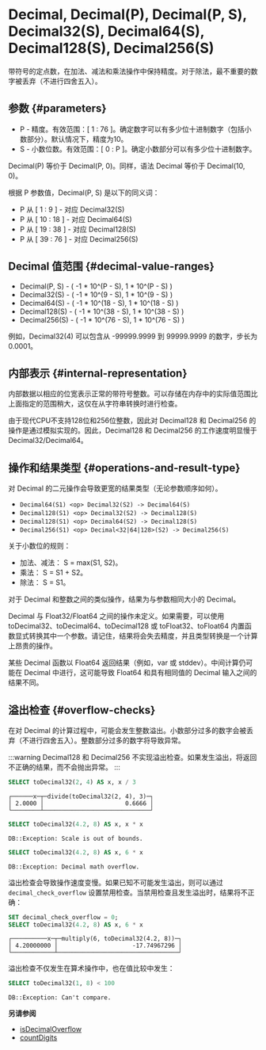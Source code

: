 
# Decimal, Decimal(P), Decimal(P, S), Decimal32(S), Decimal64(S), Decimal128(S), Decimal256(S)

带符号的定点数，在加法、减法和乘法操作中保持精度。对于除法，最不重要的数字被丢弃（不进行四舍五入）。

## 参数 {#parameters}

- P - 精度。有效范围：\[ 1 : 76 \]。确定数字可以有多少位十进制数字（包括小数部分）。默认情况下，精度为10。
- S - 小数位数。有效范围：\[ 0 : P \]。确定小数部分可以有多少位十进制数字。

Decimal(P) 等价于 Decimal(P, 0)。同样，语法 Decimal 等价于 Decimal(10, 0)。

根据 P 参数值，Decimal(P, S) 是以下的同义词：
- P 从 \[ 1 : 9 \] - 对应 Decimal32(S)
- P 从 \[ 10 : 18 \] - 对应 Decimal64(S)
- P 从 \[ 19 : 38 \] - 对应 Decimal128(S)
- P 从 \[ 39 : 76 \] - 对应 Decimal256(S)

## Decimal 值范围 {#decimal-value-ranges}

- Decimal(P, S) - ( -1 \* 10^(P - S), 1 \* 10^(P - S) )
- Decimal32(S) - ( -1 \* 10^(9 - S), 1 \* 10^(9 - S) )
- Decimal64(S) - ( -1 \* 10^(18 - S), 1 \* 10^(18 - S) )
- Decimal128(S) - ( -1 \* 10^(38 - S), 1 \* 10^(38 - S) )
- Decimal256(S) - ( -1 \* 10^(76 - S), 1 \* 10^(76 - S) )

例如，Decimal32(4) 可以包含从 -99999.9999 到 99999.9999 的数字，步长为 0.0001。

## 内部表示 {#internal-representation}

内部数据以相应的位宽表示正常的带符号整数。可以存储在内存中的实际值范围比上面指定的范围稍大，这仅在从字符串转换时进行检查。

由于现代CPU不支持128位和256位整数，因此对 Decimal128 和 Decimal256 的操作是通过模拟实现的。因此，Decimal128 和 Decimal256 的工作速度明显慢于 Decimal32/Decimal64。

## 操作和结果类型 {#operations-and-result-type}

对 Decimal 的二元操作会导致更宽的结果类型（无论参数顺序如何）。

- `Decimal64(S1) <op> Decimal32(S2) -> Decimal64(S)`
- `Decimal128(S1) <op> Decimal32(S2) -> Decimal128(S)`
- `Decimal128(S1) <op> Decimal64(S2) -> Decimal128(S)`
- `Decimal256(S1) <op> Decimal<32|64|128>(S2) -> Decimal256(S)`

关于小数位的规则：

- 加法、减法： S = max(S1, S2)。
- 乘法： S = S1 + S2。
- 除法： S = S1。

对于 Decimal 和整数之间的类似操作，结果为与参数相同大小的 Decimal。

Decimal 与 Float32/Float64 之间的操作未定义。如果需要，可以使用 toDecimal32、toDecimal64、toDecimal128 或 toFloat32、toFloat64 内置函数显式转换其中一个参数。请记住，结果将会失去精度，并且类型转换是一个计算上昂贵的操作。

某些 Decimal 函数以 Float64 返回结果（例如，var 或 stddev）。中间计算仍可能在 Decimal 中进行，这可能导致 Float64 和具有相同值的 Decimal 输入之间的结果不同。

## 溢出检查 {#overflow-checks}

在对 Decimal 的计算过程中，可能会发生整数溢出。小数部分过多的数字会被丢弃（不进行四舍五入）。整数部分过多的数字将导致异常。

:::warning
Decimal128 和 Decimal256 不实现溢出检查。如果发生溢出，将返回不正确的结果，而不会抛出异常。
:::

```sql
SELECT toDecimal32(2, 4) AS x, x / 3
```

```text
┌──────x─┬─divide(toDecimal32(2, 4), 3)─┐
│ 2.0000 │                       0.6666 │
└────────┴──────────────────────────────┘
```

```sql
SELECT toDecimal32(4.2, 8) AS x, x * x
```

```text
DB::Exception: Scale is out of bounds.
```

```sql
SELECT toDecimal32(4.2, 8) AS x, 6 * x
```

```text
DB::Exception: Decimal math overflow.
```

溢出检查会导致操作速度变慢。如果已知不可能发生溢出，则可以通过 `decimal_check_overflow` 设置禁用检查。当禁用检查且发生溢出时，结果将不正确：

```sql
SET decimal_check_overflow = 0;
SELECT toDecimal32(4.2, 8) AS x, 6 * x
```

```text
┌──────────x─┬─multiply(6, toDecimal32(4.2, 8))─┐
│ 4.20000000 │                     -17.74967296 │
└────────────┴──────────────────────────────────┘
```

溢出检查不仅发生在算术操作中，也在值比较中发生：

```sql
SELECT toDecimal32(1, 8) < 100
```

```text
DB::Exception: Can't compare.
```

**另请参阅**
- [isDecimalOverflow](/sql-reference/functions/other-functions#isdecimaloverflow)
- [countDigits](/sql-reference/functions/other-functions#countdigits)
